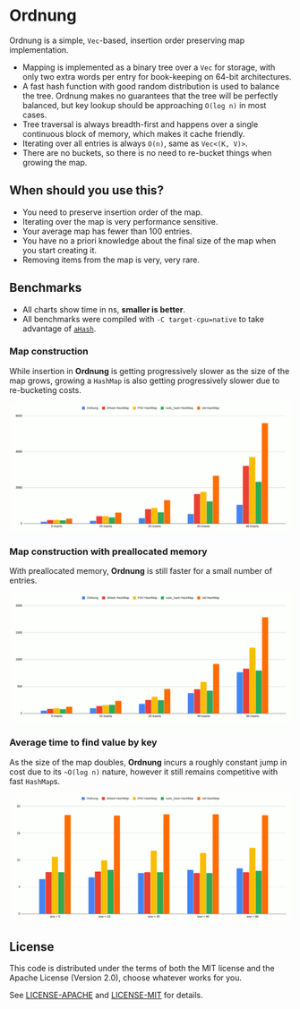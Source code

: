 # Ordnung

Ordnung is a simple, `Vec`-based, insertion order preserving map
implementation.

+ Mapping is implemented as a binary tree over a `Vec` for storage, with
  only two extra words per entry for book-keeping on 64-bit architectures.
+ A fast hash function with good random distribution is used to balance the
  tree. Ordnung makes no guarantees that the tree will be perfectly
  balanced, but key lookup should be approaching `O(log n)` in most cases.
+ Tree traversal is always breadth-first and happens over a single
  continuous block of memory, which makes it cache friendly.
+ Iterating over all entries is always `O(n)`, same as `Vec<(K, V)>`.
+ There are no buckets, so there is no need to re-bucket things when growing
  the map.

## When should you use this?

+ You need to preserve insertion order of the map.
+ Iterating over the map is very performance sensitive.
+ Your average map has fewer than 100 entries.
+ You have no a priori knowledge about the final size of the map when you
  start creating it.
+ Removing items from the map is very, very rare.

## Benchmarks

+ All charts show time in ns, **smaller is better**.
+ All benchmarks were compiled with `-C target-cpu=native` to take advantage of [`aHash`](https://github.com/tkaitchuck/ahash).

### Map construction

While insertion in **Ordnung** is getting progressively slower as the size of the
map grows, growing a `HashMap` is also getting progressively slower due to
re-bucketing costs.

![Map construction benchmark](bench_create.png)

### Map construction with preallocated memory

With preallocated memory, **Ordnung** is still faster for a small number of entries.

![Map construction benchmark with preallocated memory](bench_prealloc.png)

### Average time to find value by key

As the size of the map doubles, **Ordnung** incurs a roughly constant jump in cost
due to its `~O(log n)` nature, however it still remains competitive with fast
`HashMap`s.

![Map find benchmark](bench_find.png)

## License

This code is distributed under the terms of both the MIT license
and the Apache License (Version 2.0), choose whatever works for you.

See [LICENSE-APACHE](LICENSE-APACHE) and [LICENSE-MIT](LICENSE-MIT) for details.
